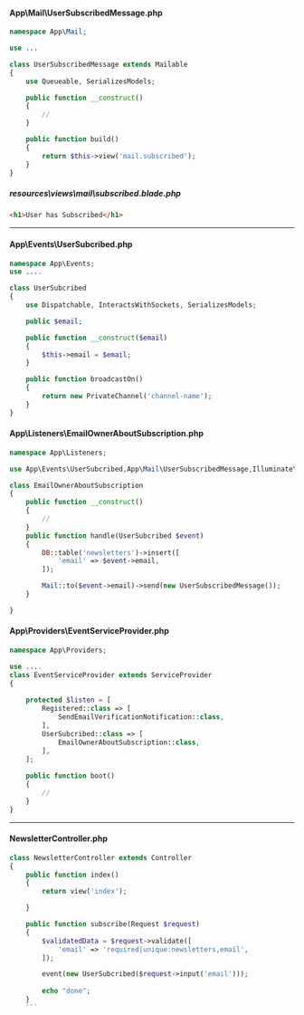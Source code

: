 #### App\Mail\UserSubscribedMessage.php

```php
namespace App\Mail;

use ...

class UserSubscribedMessage extends Mailable
{
    use Queueable, SerializesModels;

    public function __construct()
    {
        //
    }

    public function build()
    {
        return $this->view('mail.subscribed');
    }
}
```

#####  resources\views\mail\subscribed.blade.php
```html
<h1>User has Subscribed</h1>

```

---------------------------------------------------------------------------------

#### App\Events\UserSubcribed.php
```php
namespace App\Events;
use ....

class UserSubcribed
{
    use Dispatchable, InteractsWithSockets, SerializesModels;

    public $email;

    public function __construct($email)
    {
        $this->email = $email;
    }

    public function broadcastOn()
    {
        return new PrivateChannel('channel-name');
    }
}
```

####   App\Listeners\EmailOwnerAboutSubscription.php

```php
namespace App\Listeners;

use App\Events\UserSubcribed,App\Mail\UserSubscribedMessage,Illuminate\Support\Facades\DB,Illuminate\Support\Facades\Mail;

class EmailOwnerAboutSubscription
{
    public function __construct()
    {
        //
    }  
    public function handle(UserSubcribed $event)
    {
        DB::table('newsletters')->insert([
            'email' => $event->email,
        ]);

        Mail::to($event->email)->send(new UserSubscribedMessage());
    }

}

```

#### App\Providers\EventServiceProvider.php


```php
namespace App\Providers;

use ....
class EventServiceProvider extends ServiceProvider
{
    
    protected $listen = [
        Registered::class => [
            SendEmailVerificationNotification::class,
        ],
        UserSubcribed::class => [
            EmailOwnerAboutSubscription::class,
        ],
    ];
    
    public function boot()
    {
        //
    }
}
 ```
-----------------------------------
#### NewsletterController.php
```php
class NewsletterController extends Controller
{
    public function index()
    {
        return view('index');

    }

    public function subscribe(Request $request)
    {
        $validatedData = $request->validate([
            'email' => 'required|unique:newsletters,email',
        ]);

        event(new UserSubcribed($request->input('email')));
       
        echo "done";
    }
    ```

